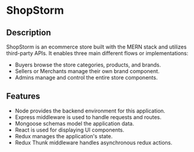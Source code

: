 # ShopStorm

## Description

ShopStorm is an ecommerce store built with the MERN stack and utilizes third-party APIs. It enables three main different flows or implementations:

- Buyers browse the store categories, products, and brands.
- Sellers or Merchants manage their own brand component.
- Admins manage and control the entire store components.

## Features

- Node provides the backend environment for this application.
- Express middleware is used to handle requests and routes.
- Mongoose schemas model the application data.
- React is used for displaying UI components.
- Redux manages the application's state.
- Redux Thunk middleware handles asynchronous redux actions.

